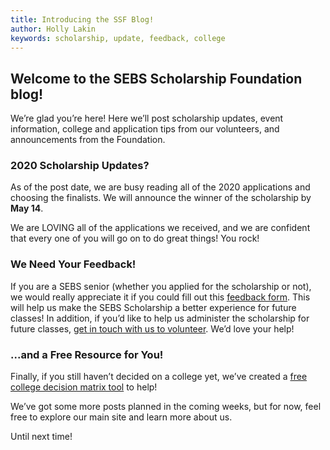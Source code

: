 ```yaml
---
title: Introducing the SSF Blog!
author: Holly Lakin
keywords: scholarship, update, feedback, college
---
```


## Welcome to the SEBS Scholarship Foundation blog!

We’re glad you’re here! Here we’ll post scholarship updates, event information, college and application tips from our volunteers, and announcements from the Foundation.

### 2020 Scholarship Updates?

As of the post date, we are busy reading all of the 2020 applications and choosing the finalists. We will announce the winner of the scholarship by **May 14**.

We are LOVING all of the applications we received, and we are confident that every one of you will go on to do great things! You rock!

### We Need Your Feedback!

If you are a SEBS senior (whether you applied for the scholarship or not), we would really appreciate it if you could fill out this [feedback form](https://forms.gle/eqVD7GPhCsWQVdTY8). This will help us make the SEBS Scholarship a better experience for future classes! In addition, if you’d like to help us administer the scholarship for future classes, [get in touch with us to volunteer](https://forms.gle/PGQbzymeGPz1E7U27). We’d love your help!

### ...and a Free Resource for You!

Finally, if you still haven’t decided on a college yet, we’ve created a [free college decision matrix tool](/assets/documents/College_Decision_Matrix.xlsx) to help!

We’ve got some more posts planned in the coming weeks, but for now, feel free to explore our main site and learn more about us.

Until next time!
